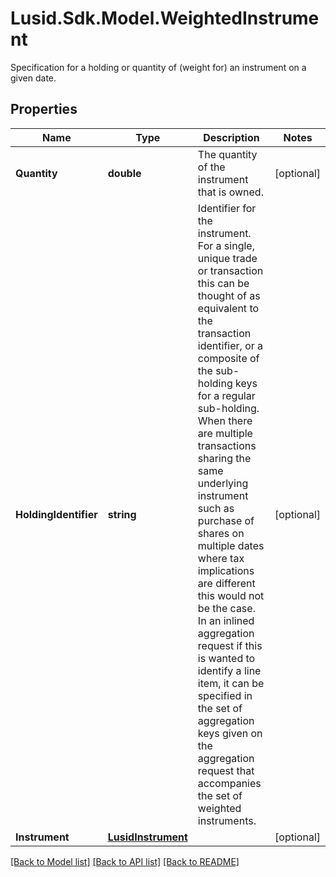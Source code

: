 # Lusid.Sdk.Model.WeightedInstrument
Specification for a holding or quantity of (weight for) an instrument on a given date.
## Properties

Name | Type | Description | Notes
------------ | ------------- | ------------- | -------------
**Quantity** | **double** | The quantity of the instrument that is owned. | [optional] 
**HoldingIdentifier** | **string** | Identifier for the instrument.  For a single, unique trade or transaction this can be thought of as equivalent to the transaction identifier, or  a composite of the sub-holding keys for a regular sub-holding. When there are multiple transactions sharing the same underlying instrument  such as purchase of shares on multiple dates where tax implications are different this would not be the case.    In an inlined aggregation request if this is wanted to identify a line item, it can be specified in the set of aggregation keys given on the aggregation  request that accompanies the set of weighted instruments. | [optional] 
**Instrument** | [**LusidInstrument**](LusidInstrument.md) |  | [optional] 

[[Back to Model list]](../README.md#documentation-for-models) [[Back to API list]](../README.md#documentation-for-api-endpoints) [[Back to README]](../README.md)

